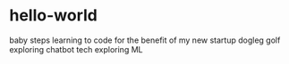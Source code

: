 # hello-world
baby steps
learning to code for the benefit of my new startup dogleg golf
exploring chatbot tech
exploring ML
